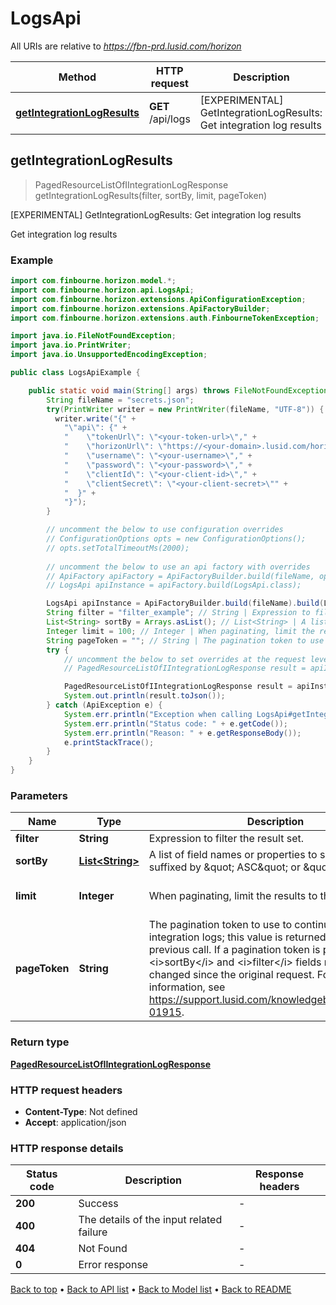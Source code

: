 # LogsApi

All URIs are relative to *https://fbn-prd.lusid.com/horizon*

| Method | HTTP request | Description |
|------------- | ------------- | -------------|
| [**getIntegrationLogResults**](LogsApi.md#getIntegrationLogResults) | **GET** /api/logs | [EXPERIMENTAL] GetIntegrationLogResults: Get integration log results |



## getIntegrationLogResults

> PagedResourceListOfIIntegrationLogResponse getIntegrationLogResults(filter, sortBy, limit, pageToken)

[EXPERIMENTAL] GetIntegrationLogResults: Get integration log results

Get integration log results

### Example

```java
import com.finbourne.horizon.model.*;
import com.finbourne.horizon.api.LogsApi;
import com.finbourne.horizon.extensions.ApiConfigurationException;
import com.finbourne.horizon.extensions.ApiFactoryBuilder;
import com.finbourne.horizon.extensions.auth.FinbourneTokenException;

import java.io.FileNotFoundException;
import java.io.PrintWriter;
import java.io.UnsupportedEncodingException;

public class LogsApiExample {

    public static void main(String[] args) throws FileNotFoundException, UnsupportedEncodingException, ApiConfigurationException, FinbourneTokenException {
        String fileName = "secrets.json";
        try(PrintWriter writer = new PrintWriter(fileName, "UTF-8")) {
          writer.write("{" +
            "\"api\": {" +
            "    \"tokenUrl\": \"<your-token-url>\"," +
            "    \"horizonUrl\": \"https://<your-domain>.lusid.com/horizon\"," +
            "    \"username\": \"<your-username>\"," +
            "    \"password\": \"<your-password>\"," +
            "    \"clientId\": \"<your-client-id>\"," +
            "    \"clientSecret\": \"<your-client-secret>\"" +
            "  }" +
            "}");
        }

        // uncomment the below to use configuration overrides
        // ConfigurationOptions opts = new ConfigurationOptions();
        // opts.setTotalTimeoutMs(2000);
        
        // uncomment the below to use an api factory with overrides
        // ApiFactory apiFactory = ApiFactoryBuilder.build(fileName, opts);
        // LogsApi apiInstance = apiFactory.build(LogsApi.class);

        LogsApi apiInstance = ApiFactoryBuilder.build(fileName).build(LogsApi.class);
        String filter = "filter_example"; // String | Expression to filter the result set.
        List<String> sortBy = Arrays.asList(); // List<String> | A list of field names or properties to sort by, each suffixed by \" ASC\" or \" DESC\".
        Integer limit = 100; // Integer | When paginating, limit the results to this number.
        String pageToken = ""; // String | The pagination token to use to continue listing integration logs; this value is returned from   the previous call. If a pagination token is provided, the <i>sortBy</i> and <i>filter</i> fields must not have changed since the original request.   For more information, see https://support.lusid.com/knowledgebase/article/KA-01915.
        try {
            // uncomment the below to set overrides at the request level
            // PagedResourceListOfIIntegrationLogResponse result = apiInstance.getIntegrationLogResults(filter, sortBy, limit, pageToken).execute(opts);

            PagedResourceListOfIIntegrationLogResponse result = apiInstance.getIntegrationLogResults(filter, sortBy, limit, pageToken).execute();
            System.out.println(result.toJson());
        } catch (ApiException e) {
            System.err.println("Exception when calling LogsApi#getIntegrationLogResults");
            System.err.println("Status code: " + e.getCode());
            System.err.println("Reason: " + e.getResponseBody());
            e.printStackTrace();
        }
    }
}
```

### Parameters


| Name | Type | Description  | Notes |
|------------- | ------------- | ------------- | -------------|
| **filter** | **String**| Expression to filter the result set. | [optional] |
| **sortBy** | [**List&lt;String&gt;**](String.md)| A list of field names or properties to sort by, each suffixed by \&quot; ASC\&quot; or \&quot; DESC\&quot;. | [optional] |
| **limit** | **Integer**| When paginating, limit the results to this number. | [optional] [default to 100] |
| **pageToken** | **String**| The pagination token to use to continue listing integration logs; this value is returned from   the previous call. If a pagination token is provided, the &lt;i&gt;sortBy&lt;/i&gt; and &lt;i&gt;filter&lt;/i&gt; fields must not have changed since the original request.   For more information, see https://support.lusid.com/knowledgebase/article/KA-01915. | [optional] [default to ] |

### Return type

[**PagedResourceListOfIIntegrationLogResponse**](PagedResourceListOfIIntegrationLogResponse.md)

### HTTP request headers

- **Content-Type**: Not defined
- **Accept**: application/json


### HTTP response details
| Status code | Description | Response headers |
|-------------|-------------|------------------|
| **200** | Success |  -  |
| **400** | The details of the input related failure |  -  |
| **404** | Not Found |  -  |
| **0** | Error response |  -  |

[Back to top](#) &#8226; [Back to API list](../README.md#documentation-for-api-endpoints) &#8226; [Back to Model list](../README.md#documentation-for-models) &#8226; [Back to README](../README.md)

